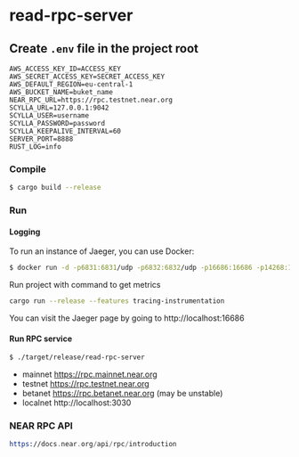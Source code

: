 # read-rpc-server

## Create `.env` file in the project root
```
AWS_ACCESS_KEY_ID=ACCESS_KEY
AWS_SECRET_ACCESS_KEY=SECRET_ACCESS_KEY
AWS_DEFAULT_REGION=eu-central-1
AWS_BUCKET_NAME=buket_name
NEAR_RPC_URL=https://rpc.testnet.near.org
SCYLLA_URL=127.0.0.1:9042
SCYLLA_USER=username
SCYLLA_PASSWORD=password
SCYLLA_KEEPALIVE_INTERVAL=60
SERVER_PORT=8888
RUST_LOG=info
```

### Compile

```bash
$ cargo build --release
```

### Run

#### Logging
To run an instance of Jaeger, you can use Docker:
```bash
$ docker run -d -p6831:6831/udp -p6832:6832/udp -p16686:16686 -p14268:14268 jaegertracing/all-in-one:latest
```
Run project with command to get metrics
```bash
cargo run --release --features tracing-instrumentation
```
You can visit the Jaeger page by going to http://localhost:16686

#### Run RPC service
```bash
$ ./target/release/read-rpc-server
```

* mainnet https://rpc.mainnet.near.org
* testnet https://rpc.testnet.near.org
* betanet https://rpc.betanet.near.org (may be unstable)
* localnet http://localhost:3030

### NEAR RPC API
```asm
https://docs.near.org/api/rpc/introduction
```
